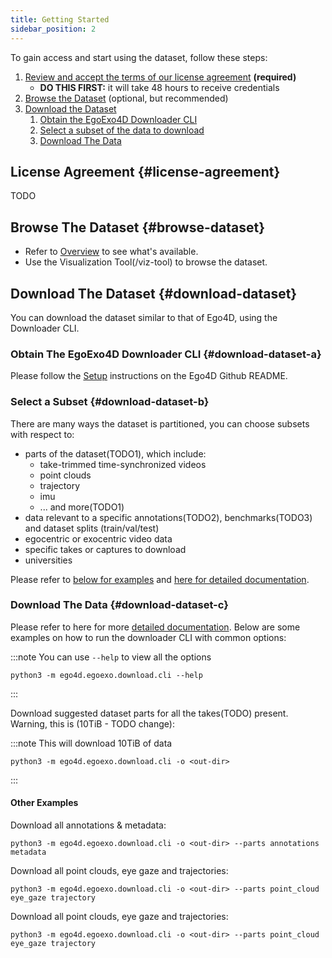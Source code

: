 ```yaml
---
title: Getting Started
sidebar_position: 2
---
```


To gain access and start using the dataset, follow these steps:

1. [Review and accept the terms of our license agreement](#license-agreement) **(required)**
    - **DO THIS FIRST:** it will take 48 hours to receive credentials
2. [Browse the Dataset](#browse-dataset) (optional, but recommended)
3. [Download the Dataset](#download-dataset)
    1. [Obtain the EgoExo4D Downloader CLI](#download-dataset-a)
    2. [Select a subset of the data to download](#download-dataset-b)
    3. [Download The Data](#download-dataset-c)


## License Agreement {#license-agreement}

TODO

## Browse The Dataset {#browse-dataset}

- Refer to [Overview](/overview) to see what's available.
- Use the Visualization Tool(/viz-tool) to browse the dataset.

## Download The Dataset {#download-dataset}

You can download the dataset similar to that of Ego4D, using the Downloader CLI.

### Obtain The EgoExo4D Downloader CLI {#download-dataset-a}

Please follow the
[Setup](https://github.com/facebookresearch/Ego4d?tab=readme-ov-file#setup)
instructions on the Ego4D Github README.

### Select a Subset {#download-dataset-b}

There are many ways the dataset is partitioned, you can choose subsets with respect to:
- parts of the dataset(TODO1), which include:
    - take-trimmed time-synchronized videos
    - point clouds
    - trajectory
    - imu
    - ... and more(TODO1)
- data relevant to a specific annotations(TODO2), benchmarks(TODO3) and dataset splits (train/val/test)
- egocentric or exocentric video data
- specific takes or captures to download
- universities

Please refer to [below for examples](#download-dataset-c) and [here for detailed documentation](../download).

### Download The Data {#download-dataset-c}

Please refer to here for more [detailed documentation](../download). Below are some examples on how to run the downloader CLI with common options:

:::note You can use `--help` to view all the options
```
python3 -m ego4d.egoexo.download.cli --help
```
:::


Download suggested dataset parts for all the takes(TODO) present. Warning, this is (10TiB - TODO change):

:::note This will download 10TiB of data
```
python3 -m ego4d.egoexo.download.cli -o <out-dir>
```
:::


#### Other Examples

Download all annotations & metadata:
```
python3 -m ego4d.egoexo.download.cli -o <out-dir> --parts annotations metadata
```

Download all point clouds, eye gaze and trajectories:
```
python3 -m ego4d.egoexo.download.cli -o <out-dir> --parts point_cloud eye_gaze trajectory
```

Download all point clouds, eye gaze and trajectories:
```
python3 -m ego4d.egoexo.download.cli -o <out-dir> --parts point_cloud eye_gaze trajectory
```
